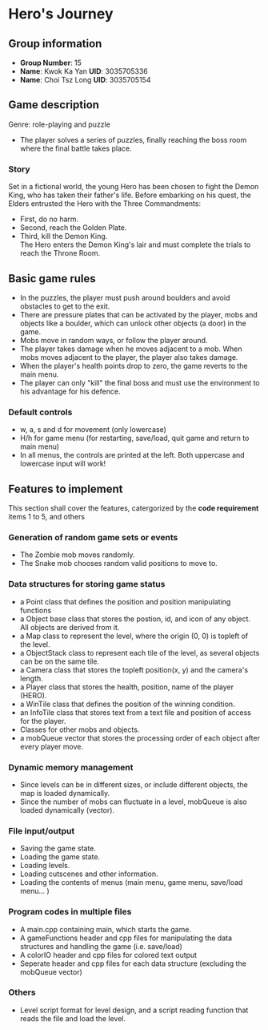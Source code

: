 # Hero's Journey

## Group information
- **Group Number**: 15
- **Name**: Kwok Ka Yan    **UID**: 3035705336
- **Name**: Choi Tsz Long  **UID**: 3035705154

## Game description
Genre: role-playing and puzzle 
- The player solves a series of puzzles, finally reaching the boss room where the final battle takes place. 
### Story
Set in a fictional world, the young Hero has been chosen to fight the Demon King, who has taken their father's life. Before embarking on his quest, the Elders entrusted the Hero with the Three Commandments:
- First, do no harm.
- Second, reach the Golden Plate.
- Third, kill the Demon King.\
The Hero enters the Demon King's lair and must complete the trials to reach the Throne Room.
## Basic game rules
- In the puzzles, the player must push around boulders and avoid obstacles to get to the exit. 
- There are pressure plates that can be activated by the player, mobs and objects like a boulder, which can unlock other objects (a door) in the game.
- Mobs move in random ways, or follow the player around.
- The player takes damage when he moves adjacent to a mob. When mobs moves adjacent to the player, the player also takes damage.
- When the player's health points drop to zero, the game reverts to the main menu. 
- The player can only "kill" the final boss and must use the environment to his advantage for his defence.
### Default controls
- w, a, s and d for movement (only lowercase)
- H/h for game menu (for restarting, save/load, quit game and return to main menu)
- In all menus, the controls are printed at the left. Both uppercase and lowercase input will work!
## Features to implement
This section shall cover the features, catergorized by the **code requirement** items 1 to 5, and others
### Generation of random game sets or events
- The Zombie mob moves randomly.
- The Snake mob chooses random valid positions to move to.
### Data structures for storing game status
- a Point class that defines the position and position manipulating functions
- a Object base class that stores the postion, id, and icon of any object. All objects are derived from it.
- a Map class to represent the level, where the origin (0, 0) is topleft of the level.
- a ObjectStack class to represent each tile of the level, as several objects can be on the same tile.
- a Camera class that stores the topleft position(x, y) and the camera's length.
- a Player class that stores the health, position, name of the player (HERO).
- a WinTile class that defines the position of the winning condition.
- an InfoTile class that stores text from a text file and position of access for the player.
- Classes for other mobs and objects.
- a mobQueue vector that stores the processing order of each object after every player move.
### Dynamic memory management
- Since levels can be in different sizes, or include different objects, the map is loaded dynamically.
- Since the number of mobs can fluctuate in a level, mobQueue is also loaded dynamically (vector).
### File input/output
- Saving the game state.
- Loading the game state.
- Loading levels.
- Loading cutscenes and other information.
- Loading the contents of menus (main menu, game menu, save/load menu... )
### Program codes in multiple files
- A main.cpp containing main, which starts the game.
- A gameFunctions header and cpp files for manipulating the data structures and handling the game (i.e. save/load)
- A colorIO header and cpp files for colored text output
- Seperate header and cpp files for each data structure (excluding the mobQueue vector)
### Others
- Level script format for level design, and a script reading function that reads the file and load the level.
